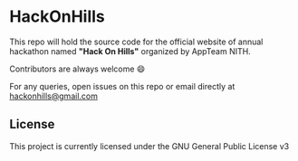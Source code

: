# HackOnHills

This repo will hold the source code for the official website of annual hackathon named **"Hack On Hills"** organized by AppTeam NITH.

Contributors are always welcome :smile:

For any queries, open issues on this repo or email directly at hackonhills@gmail.com

## License
This project is currently licensed under the GNU General Public License v3
